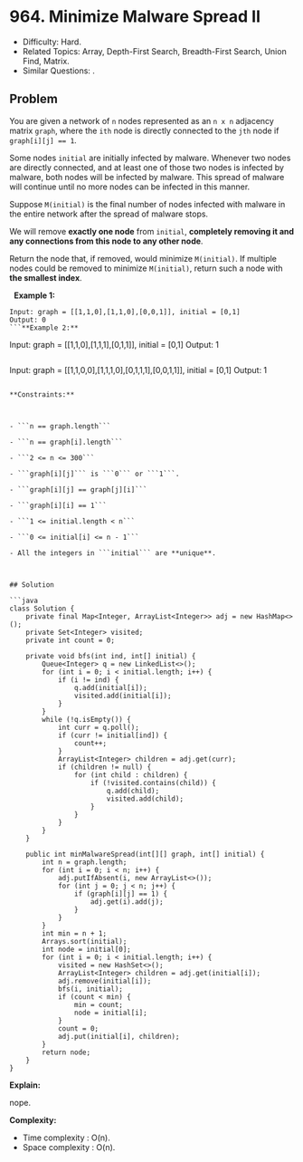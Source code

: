 # 964. Minimize Malware Spread II

- Difficulty: Hard.
- Related Topics: Array, Depth-First Search, Breadth-First Search, Union Find, Matrix.
- Similar Questions: .

## Problem

You are given a network of ```n``` nodes represented as an ```n x n``` adjacency matrix ```graph```, where the ```ith``` node is directly connected to the ```jth``` node if ```graph[i][j] == 1```.

Some nodes ```initial``` are initially infected by malware. Whenever two nodes are directly connected, and at least one of those two nodes is infected by malware, both nodes will be infected by malware. This spread of malware will continue until no more nodes can be infected in this manner.

Suppose ```M(initial)``` is the final number of nodes infected with malware in the entire network after the spread of malware stops.

We will remove **exactly one node** from ```initial```, **completely removing it and any connections from this node to any other node**.

Return the node that, if removed, would minimize ```M(initial)```. If multiple nodes could be removed to minimize ```M(initial)```, return such a node with **the smallest index**.

 
**Example 1:**
```
Input: graph = [[1,1,0],[1,1,0],[0,0,1]], initial = [0,1]
Output: 0
```**Example 2:**
```
Input: graph = [[1,1,0],[1,1,1],[0,1,1]], initial = [0,1]
Output: 1
```**Example 3:**
```
Input: graph = [[1,1,0,0],[1,1,1,0],[0,1,1,1],[0,0,1,1]], initial = [0,1]
Output: 1
```
 
**Constraints:**


	
- ```n == graph.length```
	
- ```n == graph[i].length```
	
- ```2 <= n <= 300```
	
- ```graph[i][j]``` is ```0``` or ```1```.
	
- ```graph[i][j] == graph[j][i]```
	
- ```graph[i][i] == 1```
	
- ```1 <= initial.length < n```
	
- ```0 <= initial[i] <= n - 1```
	
- All the integers in ```initial``` are **unique**.



## Solution

```java
class Solution {
    private final Map<Integer, ArrayList<Integer>> adj = new HashMap<>();
    private Set<Integer> visited;
    private int count = 0;

    private void bfs(int ind, int[] initial) {
        Queue<Integer> q = new LinkedList<>();
        for (int i = 0; i < initial.length; i++) {
            if (i != ind) {
                q.add(initial[i]);
                visited.add(initial[i]);
            }
        }
        while (!q.isEmpty()) {
            int curr = q.poll();
            if (curr != initial[ind]) {
                count++;
            }
            ArrayList<Integer> children = adj.get(curr);
            if (children != null) {
                for (int child : children) {
                    if (!visited.contains(child)) {
                        q.add(child);
                        visited.add(child);
                    }
                }
            }
        }
    }

    public int minMalwareSpread(int[][] graph, int[] initial) {
        int n = graph.length;
        for (int i = 0; i < n; i++) {
            adj.putIfAbsent(i, new ArrayList<>());
            for (int j = 0; j < n; j++) {
                if (graph[i][j] == 1) {
                    adj.get(i).add(j);
                }
            }
        }
        int min = n + 1;
        Arrays.sort(initial);
        int node = initial[0];
        for (int i = 0; i < initial.length; i++) {
            visited = new HashSet<>();
            ArrayList<Integer> children = adj.get(initial[i]);
            adj.remove(initial[i]);
            bfs(i, initial);
            if (count < min) {
                min = count;
                node = initial[i];
            }
            count = 0;
            adj.put(initial[i], children);
        }
        return node;
    }
}
```

**Explain:**

nope.

**Complexity:**

* Time complexity : O(n).
* Space complexity : O(n).
